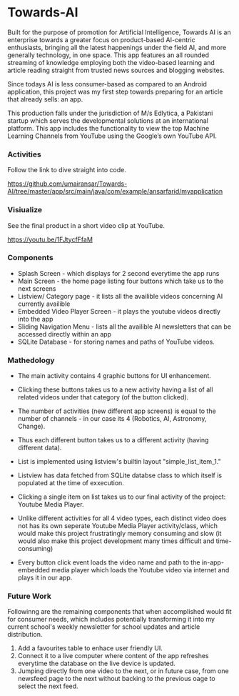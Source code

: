 # Towards-AI
Built for the purpose of promotion for Artificial Intelligence, Towards AI is an enterprise towards a greater focus on product-based AI-centric enthusiasts, bringing all the latest happenings under the field AI, and more generally technology, in one space. This app features an all rounded streaming of knowledge employing both the video-based learning and article reading straight from trusted news sources and blogging websites.

Since todays AI is less consumer-based as compared to an Android application, this project was my first step towards preparing for an article that already sells: an app.

This production falls under the jurisdiction of M/s Edlytica, a Pakistani startup which serves the developmental solutions at an international platform.
This app includes the functionality to view the top Machine Learning Channels from YouTube using the Google’s own YouTube API. 

### Activities
Follow the link to dive straight into code.

https://github.com/umairansar/Towards-AI/tree/master/app/src/main/java/com/example/ansarfarid/myapplication

### Visiualize
See the final product in a short video clip at YouTube.

https://youtu.be/1FJtycfFfaM

### Components
- Splash Screen - which displays for 2 second everytime the app runs
- Main Screen - the home page listing four buttons which take us to the next screens
- Listview/ Category page - it lists all the availible videos concerning AI currently availible
- Embedded Video Player Screen - it plays the youtube videos directly into the app
- Sliding Navigation Menu - lists all the availible AI newsletters that can be accessed directly within an app
- SQLite Database - for storing names and paths of YouTube videos.

### Mathedology
- The main activity contains 4 graphic buttons for UI enhancement.

- Clicking these buttons takes us to a new activity having a list of all related videos under that category (of the button clicked).

- The number of activities (new different app screens) is equal to the number of channels - in our case its 4 (Robotics, AI, Astronomy, Change).

- Thus each different button takes us to a different activity (having different data).

- List is implemented using listview's builtin layout "simple_list_item_1." 

- Listview has data fetched from SQLite databse class to which itself is populated at the time of exxecution.

- Clicking a single item on list takes us to our final activity of the project: Youtube Media Player.

- Unlike different activities for all 4 video types, each distinct video does not has its own seperate Youtube Media Player activity/class, which would make this project frustratingly memory consuming and slow (it would also make this project development many times difficult and time-consuming)

- Every button click event loads the video name and path to the in-app-embedded media player which loads the Youtube video via internet and plays it in our app.

### Future Work
Followinng are the remaining components that when accomplished would fit for consumer needs, which includes potentially transforming it into my current school's weekly newsletter for school updates and article distribution.

1. Add a favourites table to enhace user friendly UI.
2. Connect it to a live computer where content of the app refreshes everytime the database on the live device is updated.
3. Jumping directly from one video to the next, or in future case, from one newsfeed page to the next without backing to the previous oage to select the next feed.
